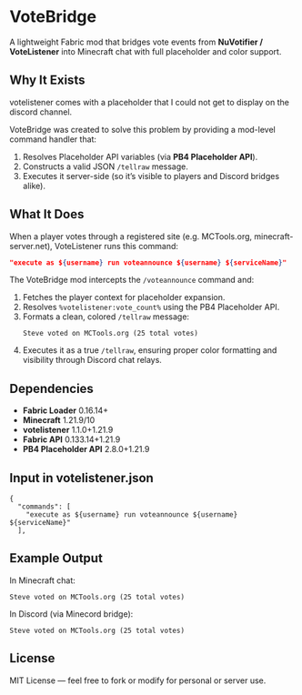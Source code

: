 # VoteBridge

A lightweight Fabric mod that bridges vote events from **NuVotifier / VoteListener** into Minecraft chat with full placeholder and color support.

## Why It Exists

votelistener comes with a placeholder that I could not get to display on the discord channel. 

VoteBridge was created to solve this problem by providing a mod-level command handler that:
1. Resolves Placeholder API variables (via **PB4 Placeholder API**).
2. Constructs a valid JSON `/tellraw` message.
3. Executes it server-side (so it’s visible to players and Discord bridges alike).

## What It Does

When a player votes through a registered site (e.g. MCTools.org, minecraft-server.net), VoteListener runs this command:

```json
"execute as ${username} run voteannounce ${username} ${serviceName}"
```

The VoteBridge mod intercepts the `/voteannounce` command and:
1. Fetches the player context for placeholder expansion.
2. Resolves `%votelistener:vote_count%` using the PB4 Placeholder API.
3. Formats a clean, colored `/tellraw` message:
   ```
   Steve voted on MCTools.org (25 total votes)
   ```
4. Executes it as a true `/tellraw`, ensuring proper color formatting and visibility through Discord chat relays.

## Dependencies

- **Fabric Loader** 0.16.14+
- **Minecraft** 1.21.9/10
- **votelistener** 1.1.0+1.21.9
- **Fabric API** 0.133.14+1.21.9
- **PB4 Placeholder API** 2.8.0+1.21.9

## Input in votelistener.json
```
{
  "commands": [
    "execute as ${username} run voteannounce ${username} ${serviceName}"
  ],

```

## Example Output

In Minecraft chat:
```
Steve voted on MCTools.org (25 total votes)
```

In Discord (via Minecord bridge):
```
Steve voted on MCTools.org (25 total votes)
```
## License

MIT License — feel free to fork or modify for personal or server use.
